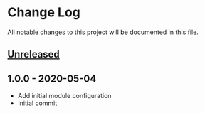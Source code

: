 # Change Log

All notable changes to this project will be documented in this file.

<a name="unreleased"></a>
## [Unreleased]



<a name="1.0.0"></a>
## 1.0.0 - 2020-05-04

- Add initial module configuration
- Initial commit


[Unreleased]: https://github.com/marcincuber/terraform-aws-ssm-parameters/compare/1.0.0...HEAD
